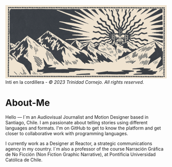 ![Illustration](https://github.com/la-trino/la-trino/blob/19c336a2f34127b1581f984ed68d527b0b45ea90/1.%20Cordillera-150.png)
Inti en la cordillera - _© 2023 Trinidad Cornejo. All rights reserved._

# About-Me

Hello — I´m an Audiovisual Journalist and Motion Designer based in Santiago, Chile. I am passionate about telling stories using different languages and formats. I'm on GitHub to get to know the platform and get closer to collaborative work with programming languages. 

I currently work as a Designer at Reactor, a strategic communications agency in my country. I´m also a professor of the course Narración Gráfica de No Ficción (Non Fiction Graphic Narrative), at Pontificia Universidad Católica de Chile. 
